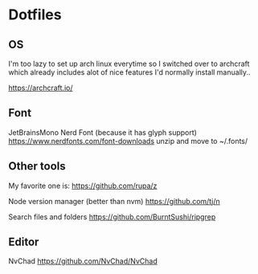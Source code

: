 # Dotfiles

## OS
I'm too lazy to set up arch linux everytime so I switched over to archcraft which already includes alot of nice features I'd normally install manually..

https://archcraft.io/

## Font 
JetBrainsMono Nerd Font (because it has glyph support)
https://www.nerdfonts.com/font-downloads
unzip and move to ~/.fonts/

## Other tools

My favorite one is: https://github.com/rupa/z

Node version manager (better than nvm) https://github.com/tj/n

Search files and folders https://github.com/BurntSushi/ripgrep

## Editor

NvChad https://github.com/NvChad/NvChad
